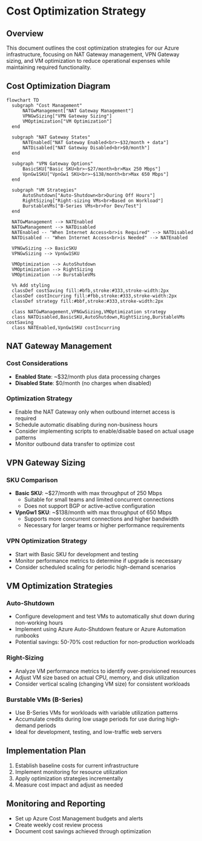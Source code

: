 # Cost Optimization Strategy

## Overview
This document outlines the cost optimization strategies for our Azure infrastructure, focusing on NAT Gateway management, VPN Gateway sizing, and VM optimization to reduce operational expenses while maintaining required functionality.

## Cost Optimization Diagram

```mermaid
flowchart TD
  subgraph "Cost Management"
      NATGwManagement["NAT Gateway Management"]
      VPNGwSizing["VPN Gateway Sizing"]
      VMOptimization["VM Optimization"]
  end
  
  subgraph "NAT Gateway States"
      NATEnabled["NAT Gateway Enabled<br>~$32/month + data"]
      NATDisabled["NAT Gateway Disabled<br>$0/month"]
  end
  
  subgraph "VPN Gateway Options"
      BasicSKU["Basic SKU<br>~$27/month<br>Max 250 Mbps"]
      VpnGw1SKU["VpnGw1 SKU<br>~$138/month<br>Max 650 Mbps"]
  end
  
  subgraph "VM Strategies"
      AutoShutdown["Auto-Shutdown<br>During Off Hours"]
      RightSizing["Right-sizing VMs<br>Based on Workload"]
      BurstableVMs["B-Series VMs<br>For Dev/Test"]
  end
  
  NATGwManagement --> NATEnabled
  NATGwManagement --> NATDisabled
  NATEnabled -- "When Internet Access<br>is Required" --> NATDisabled
  NATDisabled -- "When Internet Access<br>is Needed" --> NATEnabled
  
  VPNGwSizing --> BasicSKU
  VPNGwSizing --> VpnGw1SKU
  
  VMOptimization --> AutoShutdown
  VMOptimization --> RightSizing
  VMOptimization --> BurstableVMs
  
  %% Add styling
  classDef costSaving fill:#bfb,stroke:#333,stroke-width:2px
  classDef costIncurring fill:#fbb,stroke:#333,stroke-width:2px
  classDef strategy fill:#bbf,stroke:#333,stroke-width:2px
  
  class NATGwManagement,VPNGwSizing,VMOptimization strategy
  class NATDisabled,BasicSKU,AutoShutdown,RightSizing,BurstableVMs costSaving
  class NATEnabled,VpnGw1SKU costIncurring
```

## NAT Gateway Management

### Cost Considerations
- **Enabled State**: ~$32/month plus data processing charges
- **Disabled State**: $0/month (no charges when disabled)

### Optimization Strategy
- Enable the NAT Gateway only when outbound internet access is required
- Schedule automatic disabling during non-business hours
- Consider implementing scripts to enable/disable based on actual usage patterns
- Monitor outbound data transfer to optimize cost

## VPN Gateway Sizing

### SKU Comparison
- **Basic SKU**: ~$27/month with max throughput of 250 Mbps
  - Suitable for small teams and limited concurrent connections
  - Does not support BGP or active-active configuration
- **VpnGw1 SKU**: ~$138/month with max throughput of 650 Mbps
  - Supports more concurrent connections and higher bandwidth
  - Necessary for larger teams or higher performance requirements

### VPN Optimization Strategy
- Start with Basic SKU for development and testing
- Monitor performance metrics to determine if upgrade is necessary
- Consider scheduled scaling for periodic high-demand scenarios

## VM Optimization Strategies

### Auto-Shutdown
- Configure development and test VMs to automatically shut down during non-working hours
- Implement using Azure Auto-Shutdown feature or Azure Automation runbooks
- Potential savings: 50-70% cost reduction for non-production workloads

### Right-Sizing
- Analyze VM performance metrics to identify over-provisioned resources
- Adjust VM size based on actual CPU, memory, and disk utilization
- Consider vertical scaling (changing VM size) for consistent workloads

### Burstable VMs (B-Series)
- Use B-Series VMs for workloads with variable utilization patterns
- Accumulate credits during low usage periods for use during high-demand periods
- Ideal for development, testing, and low-traffic web servers

## Implementation Plan
1. Establish baseline costs for current infrastructure
2. Implement monitoring for resource utilization
3. Apply optimization strategies incrementally
4. Measure cost impact and adjust as needed

## Monitoring and Reporting
- Set up Azure Cost Management budgets and alerts
- Create weekly cost review process
- Document cost savings achieved through optimization
